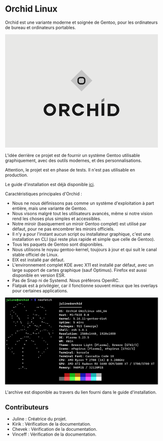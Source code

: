# Orchid Linux 

Orchid est une variante moderne et soignée de Gentoo, pour les ordinateurs de bureau et ordinateurs portables.

![Orchid Logo](img/ORCHID_LOGO.png)

L'idée derrière ce projet est de fournir un système Gentoo utilisable graphiquement, avec des outils modernes, et des personnalisations.

Attention, le projet est en phase de tests. Il n'est pas utilisable en production.

Le guide d'installation est déjà disponible [ici](https://github.com/juliiine/orchid/blob/main/Installation.md).

Caractéristiques principales d'Orchid :

- Nous ne nous définissons pas comme un système d'exploitation à part entière, mais une variante de Gentoo. 
- Nous visons malgré tout les utilisateurs avancés, même si notre vision rend les choses plus simples et accessibles.
- Notre miroir (basiquement un miroir Gentoo complet) est utilisé par défaut, pour ne pas encombrer les miroirs officiels.
- Il n'y a pour l'instant aucun script ou installateur graphique, c'est une installation en CLI (qui reste plus rapide et simple que celle de Gentoo).
- Tous les paquets de Gentoo sont disponibles.
- Nous utilisons le noyau gentoo-kernel, toujours à jour et qui suit le canal stable officiel de Linux.
- EIX est installé par défaut.
- L'environnement complet KDE avec X11 est installé par défaut, avec un large support de cartes graphique (sauf Optimus). Firefox est aussi disponible en version ESR.
- Pas de Snap ni de Systemd. Nous préférons OpenRC. 
- Flatpak est à privilégier, car il fonctionne souvent mieux que les overlays pour certaines applications.

![OrchidNeofetch](img/Screenshot_20220226_171132.png)


L'archive est disponible au travers du lien fourni dans le guide d'installation.

## Contributeurs

- Juline : Créatrice du projet.
- Kirik : Vérification de la documentation.
- Chevek : Vérification de la documentation.
- Vinceff : Vérification de la documentation.
